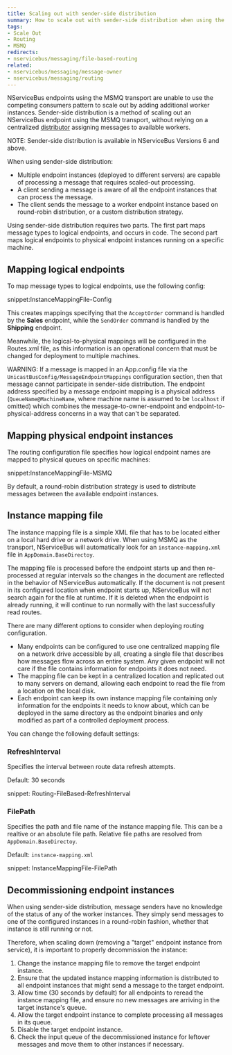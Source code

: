 ```yaml
---
title: Scaling out with sender-side distribution
summary: How to scale out with sender-side distribution when using the MSMQ transport.
tags:
- Scale Out
- Routing
- MSMQ
redirects:
- nservicebus/messaging/file-based-routing
related:
- nservicebus/messaging/message-owner
- nservicebus/messaging/routing
---
```


NServiceBus endpoints using the MSMQ transport are unable to use the competing consumers pattern to scale out by adding additional worker instances. Sender-side distribution is a method of scaling out an NServiceBus endpoint using the MSMQ transport, without relying on a centralized [distributor](distributor/) assigning messages to available workers.

NOTE: Sender-side distribution is available in NServiceBus Versions 6 and above.

When using sender-side distribution:

* Multiple endpoint instances (deployed to different servers) are capable of processing a message that requires scaled-out processing.
* A client sending a message is aware of all the endpoint instances that can process the message.
* The client sends the message to a worker endpoint instance based on round-robin distribution, or a custom distribution strategy.

Using sender-side distribution requires two parts. The first part maps message types to logical endpoints, and occurs in code. The second part maps logical endpoints to physical endpoint instances running on a specific machine.


## Mapping logical endpoints

To map message types to logical endpoints, use the following config:

snippet:InstanceMappingFile-Config

This creates mappings specifying that the `AcceptOrder` command is handled by the **Sales** endpoint, while the `SendOrder` command is handled by the **Shipping** endpoint.

Meanwhile, the logical-to-physical mappings will be configured in the Routes.xml file, as this information is an operational concern that must be changed for deployment to multiple machines.

WARNING: If a message is mapped in an App.config file via the `UnicastBusConfig/MessageEndpointMappings` configuration section, then that message cannot participate in sender-side distribution. The endpoint address specified by a message endpoint mapping is a physical address (`QueueName@MachineName`, where machine name is assumed to be `localhost` if omitted) which combines the message-to-owner-endpoint and endpoint-to-physical-address concerns in a way that can't be separated.


## Mapping physical endpoint instances

The routing configuration file specifies how logical endpoint names are mapped to physical queues on specific machines:

snippet:InstanceMappingFile-MSMQ

By default, a round-robin distribution strategy is used to distribute messages between the available endpoint instances.


## Instance mapping file

The instance mapping file is a simple XML file that has to be located either on a local hard drive or a network drive. When using MSMQ as the transport, NServiceBus will automatically look for an `instance-mapping.xml` file in `AppDomain.BaseDirectoy`.

The mapping file is processed before the endpoint starts up and then re-processed at regular intervals so the changes in the document are reflected in the behavior of NServiceBus automatically. If the document is not present in its configured location when endpoint starts up, NServiceBus will not search again for the file at runtime. If it is deleted when the endpoint is already running, it will continue to run normally with the last successfully read routes.

There are many different options to consider when deploying routing configuration.

* Many endpoints can be configured to use one centralized mapping file on a network drive accessible by all, creating a single file that describes how messages flow across an entire system. Any given endpoint will not care if the file contains information for endpoints it does not need.
* The mapping file can be kept in a centralized location and replicated out to many servers on demand, allowing each endpoint to read the file from a location on the local disk.
* Each endpoint can keep its own instance mapping file containing only information for the endpoints it needs to know about, which can be deployed in the same directory as the endpoint binaries and only modified as part of a controlled deployment process.

You can change the following default settings:
 
 
### RefreshInterval

Specifies the interval between route data refresh attempts.

Default: 30 seconds

snippet: Routing-FileBased-RefreshInterval


### FilePath

Specifies the path and file name of the instance mapping file. This can be a realtive or an absolute file path. Relative file paths are resolved from `AppDomain.BaseDirectoy`.

Default: `instance-mapping.xml`

snippet: InstanceMappingFile-FilePath


## Decommissioning endpoint instances

When using sender-side distribution, message senders have no knowledge of the status of any of the worker instances. They simply send messages to one of the configured instances in a round-robin fashion, whether that instance is still running or not.

Therefore, when scaling down (removing a "target" endpoint instance from service), it is important to properly decommission the instance:

1. Change the instance mapping file to remove the target endpoint instance.
1. Ensure that the updated instance mapping information is distributed to all endpoint instances that might send a message to the target endpoint.
1. Allow time (30 seconds by default) for all endpoints to reread the instance mapping file, and ensure no new messages are arriving in the target instance's queue.
1. Allow the target endpoint instance to complete processing all messages in its queue.
1. Disable the target endpoint instance.
1. Check the input queue of the decommissioned instance for leftover messages and move them to other instances if necessary.
